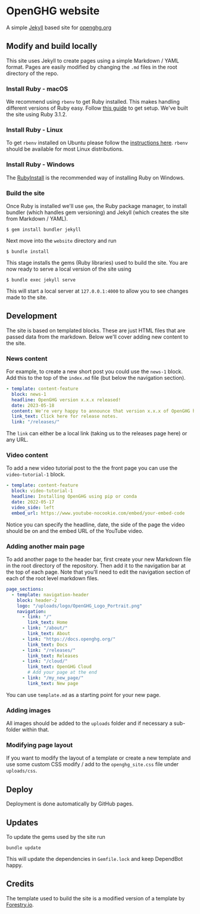 # OpenGHG website

A simple [Jekyll](https://jekyllrb.com/) based site for [openghg.org](https://openghg.org)

## Modify and build locally

This site uses Jekyll to create pages using a simple Markdown / YAML format. Pages are easily modified by changing
the `.md` files in the root directory of the repo.

### Install Ruby - macOS

We recommend using `rbenv` to get Ruby installed. This makes handling different versions of Ruby easy. Follow [this guide](https://www.digitalocean.com/community/tutorials/how-to-install-ruby-on-rails-with-rbenv-on-macos) to get setup. We've built the
site using Ruby 3.1.2.

### Install Ruby - Linux

To get `rbenv` installed on Ubuntu please follow the [instructions here](https://www.digitalocean.com/community/tutorials/how-to-install-ruby-on-rails-with-rbenv-on-ubuntu-20-04). `rbenv` should be available for most Linux distributions.

### Install Ruby - Windows

The [RubyInstall](https://rubyinstaller.org/) is the recommended way of installing Ruby on Windows.

### Build the site

Once Ruby is installed we'll use `gem`, the Ruby package manager, to install bundler (which handles gem versioning) and Jekyll (which creates the site from Markdown / YAML).

```console
$ gem install bundler jekyll
```

Next move into the `website` directory and run

```console
$ bundle install
```

This stage installs the gems (Ruby libraries) used to build the site. You are now ready to serve a local version of the site using

```console
$ bundle exec jekyll serve
```

This will start a local server at `127.0.0.1:4000` to allow you to see changes made to the site.

## Development

The site is based on templated blocks. These are just HTML files that are passed data from the markdown. Below we'll cover
adding new content to the site.

### News content

For example, to create a new short post you could use the `news-1` block. Add this to the top of the `index.md` file (but below the navigation section).

```yaml
- template: content-feature
  block: news-1
  headline: OpenGHG version x.x.x released!
  date: 2023-05-18
  content: We're very happy to announce that version x.x.x of OpenGHG has been released to PyPI and conda! This release contains a lot of new features...
  link_text: Click here for release notes.
  link: "/releases/"
```

The `link` can either be a local link (taking us to the releases page here) or any URL.

### Video content

To add a new video tutorial post to the the front page you can use the `video-tutorial-1` block.

```yaml
- template: content-feature
  block: video-tutorial-1
  headline: Installing OpenGHG using pip or conda
  date: 2022-05-17
  video_side: left
  embed_url: https://www.youtube-nocookie.com/embed/your-embed-code
```

Notice you can specify the headline, date, the side of the page the video should be on and the embed URL of the YouTube video.

### Adding another main page

To add another page to the header bar, first create your new Markdown file in the root directory of the repository. Then add it to
the navigation bar at the top of each page. Note that you'll need to edit the navigation section of each of the root level markdown
files.

```yaml
page_sections:
  - template: navigation-header
    block: header-2
    logo: "/uploads/logo/OpenGHG_Logo_Portrait.png"
    navigation:
      - link: "/"
        link_text: Home
      - link: "/about/"
        link_text: About
      - link: "https://docs.openghg.org/"
        link_text: Docs
      - link: "/releases/"
        link_text: Releases
      - link: "/cloud/"
        link_text: OpenGHG Cloud
        # Add your page at the end
      - link: "/my_new_page/"
        link_text: New page
```

You can use `template.md` as a starting point for your new page.

### Adding images

All images should be added to the `uploads` folder and if necessary a sub-folder within that.

### Modifying page layout

If you want to modify the layout of a template or create a new template and use some custom CSS modify / add to the
`openghg_site.css` file under `uploads/css`.

## Deploy

Deployment is done automatically by GitHub pages.

## Updates

To update the gems used by the site run

```
bundle update
```

This will update the dependencies in `Gemfile.lock` and keep DependBot happy.

## Credits

The template used to build the site is a modified version of a template by [Forestry.io](https://github.com/forestryio/ubuild-jekyll).
